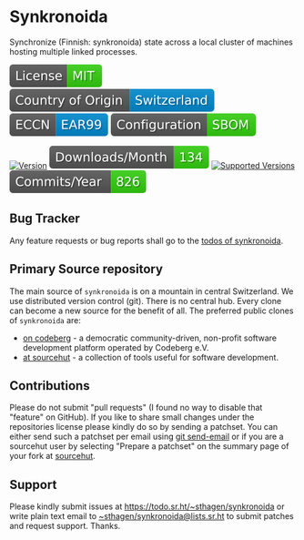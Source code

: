 # Synkronoida

Synchronize (Finnish: synkronoida) state across a local cluster of machines hosting multiple linked processes.

[![license](badges/license-spdx-mit.svg)](https://git.sr.ht/~sthagen/synkronoida/tree/default/item/LICENSE)
[![Country of Origin](badges/country-of-origin-name-switzerland-neutral.svg)](https://git.sr.ht/~sthagen/synkronoida/tree/default/item/COUNTRY-OF-ORIGIN)
[![Export Classification Control Number (ECCN)](badges/export-control-classification-number_eccn-ear99-neutral.svg)](https://git.sr.ht/~sthagen/synkronoida/tree/default/item/EXPORT-CONTROL-CLASSIFICATION-NUMBER)
[![Configuration](badges/configuration-sbom.svg)](third-party/index.html)

[![Version](https://img.shields.io/pypi/v/synkronoida.svg?style=flat)](https://pypi.python.org/pypi/synkronoida/)
[![Downloads](docs/badges/downloads-per-month.svg)](https://pepy.tech/project/synkronoida)
[![Supported Versions](https://img.shields.io/pypi/pyversions/synkronoida.svg?style=flat)](https://pypi.python.org/pypi/synkronoida/)
[![Maintenance Status](docs/badges/commits-per-year.svg)](https://git.sr.ht/~sthagen/synkronoida/log)

## Bug Tracker

Any feature requests or bug reports shall go to the [todos of synkronoida](https://todo.sr.ht/~sthagen/synkronoida).

## Primary Source repository

The main source of `synkronoida` is on a mountain in central Switzerland.
We use distributed version control (git).
There is no central hub.
Every clone can become a new source for the benefit of all.
The preferred public clones of `synkronoida` are:

* [on codeberg](https://codeberg.org/sthagen/synkronoida) - a democratic community-driven, non-profit software development platform operated by Codeberg e.V.
* [at sourcehut](https://git.sr.ht/~sthagen/synkronoida) - a collection of tools useful for software development.

## Contributions

Please do not submit "pull requests" (I found no way to disable that "feature" on GitHub).
If you like to share small changes under the repositories license please kindly do so by sending a patchset.
You can either send such a patchset per email using [git send-email](https://git-send-email.io) or
if you are a sourcehut user by selecting "Prepare a patchset" on the summary page of your fork at [sourcehut](https://git.sr.ht/).

## Support

Please kindly submit issues at <https://todo.sr.ht/~sthagen/synkronoida> or write plain text email to <~sthagen/synkronoida@lists.sr.ht> to submit patches and request support. Thanks.

